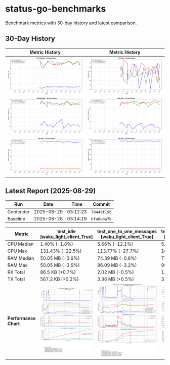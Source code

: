 # status-go-benchmarks

Benchmark metrics with 30-day history and latest comparison.

## 30-Day History

| Metric History                                         | Metric History                                     |
|--------------------------------------------------------|----------------------------------------------------|
| ![cpu_median_history.png](docs/cpu_median_history.png) | ![cpu_max_history.png](docs/cpu_max_history.png)   |
| ![ram_median_history.png](docs/ram_median_history.png) | ![ram_max_history.png](docs/ram_max_history.png)   |
| ![rx_total_history.png](docs/rx_total_history.png)     | ![tx_total_history.png](docs/tx_total_history.png) |

## Latest Report (2025-08-29)

| Run       | Date       | Time     | Commit      |
|-----------|------------|----------|-------------|
| Contender | 2025-08-29 | 03:12:23 | `78449f196` |
| Baseline  | 2025-08-28 | 03:14:19 | `bfa6eba7b` |

| Metric                | test_idle<br>[waku_light_client_True]                                                                                            | test_one_to_one_messages<br>[waku_light_client_True]                                                                                                           | test_one_to_one_messages<br>[waku_light_client_False]                                                                                                            |
|-----------------------|----------------------------------------------------------------------------------------------------------------------------------|----------------------------------------------------------------------------------------------------------------------------------------------------------------|------------------------------------------------------------------------------------------------------------------------------------------------------------------|
| CPU Median            | 1.40% (-1.8%)                                                                                                                    | 5.66% (-12.1%)                                                                                                                                                 | 5.76% (-10.4%)                                                                                                                                                   |
| CPU Max               | 131.43% (-22.5%)                                                                                                                 | 113.77% (-27.7%)                                                                                                                                               | 166.10% (+32.8%)                                                                                                                                                 |
| RAM Median            | 50.05 MB (-3.9%)                                                                                                                 | 74.39 MB (-0.8%)                                                                                                                                               | 77.48 MB (+3.1%)                                                                                                                                                 |
| RAM Max               | 50.05 MB (-3.9%)                                                                                                                 | 86.09 MB (-3.2%)                                                                                                                                               | 90.96 MB (-0.5%)                                                                                                                                                 |
| RX Total              | 86.5 KB (+0.7%)                                                                                                                  | 2.02 MB (-0.5%)                                                                                                                                                | 1.99 MB (-0.4%)                                                                                                                                                  |
| TX Total              | 567.2 KB (+0.2%)                                                                                                                 | 3.36 MB (+0.5%)                                                                                                                                                | 3.78 MB (-1.3%)                                                                                                                                                  |
| **Performance Chart** | ![test_idle[waku_light_client_True]](benchmarks/20250829T031223_78449f196/test_idle[waku_light_client_True]-20250829-030516.png) | ![test_one_to_one_messages[waku_light_client_True]](benchmarks/20250829T031223_78449f196/test_one_to_one_messages[waku_light_client_True]-20250829-031135.png) | ![test_one_to_one_messages[waku_light_client_False]](benchmarks/20250829T031223_78449f196/test_one_to_one_messages[waku_light_client_False]-20250829-030824.png) |
